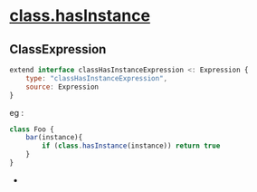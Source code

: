 # [class.hasInstance](https://github.com/tc39/proposal-class-brand-check)

## ClassExpression

```js
extend interface classHasInstanceExpression <: Expression {
    type: "classHasInstanceExpression",
    source: Expression
}    
```

eg :

```js
class Foo {
    bar(instance){
        if (class.hasInstance(instance)) return true
    }
}
```
- 
